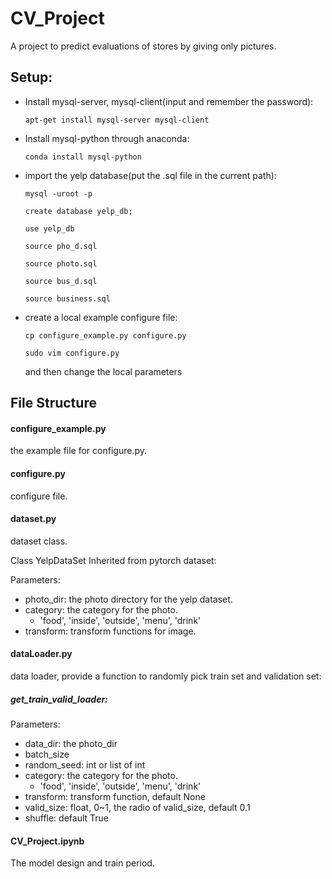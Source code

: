 # CV_Project
A project to predict evaluations of stores by giving only pictures.

## Setup:

+ Install mysql-server, mysql-client(input and remember the password):

  `apt-get install mysql-server mysql-client`

+ Install mysql-python through anaconda:

  `conda install mysql-python`

+ import the yelp database(put the .sql file in the current path):

  `mysql -uroot -p`

  `create database yelp_db;`

  `use yelp_db`

  `source pho_d.sql`

  `source photo.sql`

  `source bus_d.sql`

  `source business.sql`

+ create a local example configure file:

  `cp configure_example.py configure.py`

  `sudo vim configure.py`

  and then change the local parameters


## File Structure

#### configure_example.py

the example file for configure.py. 

#### configure.py

configure file.

#### dataset.py

dataset class. 

Class YelpDataSet Inherited from pytorch dataset:

Parameters:

- photo_dir: the photo directory for the yelp dataset.
- category: the category for the photo.
  - 'food', 'inside', 'outside', 'menu', 'drink'
- transform: transform functions for image.

#### dataLoader.py

data loader, provide a function to randomly pick train set and validation set:

##### get_train_valid_loader:

Parameters:

+ data_dir: the photo_dir
+ batch_size
+ random_seed: int or list of int
+ category: the category for the photo.
  + 'food', 'inside', 'outside', 'menu', 'drink'
+ transform: transform function, default None
+ valid_size: float, 0~1, the radio of valid_size, default 0.1
+ shuffle: default True

#### CV_Project.ipynb

The model design and train period.

